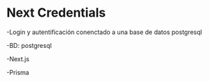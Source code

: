 # Next Credentials

-Login y autentificación conenctado a una base de datos postgresql

-BD: postgresql

-Next.js

-Prisma
